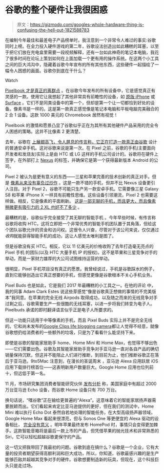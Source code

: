 # 谷歌的整个硬件让我很困惑

> 原文：<https://gizmodo.com/googles-whole-hardware-thing-is-confusing-the-hell-out-1821588783>

在编制今年最佳和最差电子产品榜单时，我注意到一个非常令人难过的事实:谷歌同时上榜。在全力投入硬件游戏的第二年，谷歌设法创造出如此糟糕的耳塞，以至于把它们放在充电盒里需要一段视频解释，还有一台如此神奇的笔记本电脑，我花了很多时间在论坛上策划如何在上面加载一个更有用的操作系统。在这两个小工具之间的巨大鸿沟中，隐藏着谷歌今年宣布的所有其他东西，这些硬件一起描绘了一幅令人困惑的画面。谷歌你到底在干什么？

Watch

[Pixelbook 才是真正的离群点](https://gizmodo.com/the-google-pixelbook-made-me-alter-my-existence-1819663762) 。在谷歌今年发布的所有设备中，它是感觉真正有灵感的一款。使用它让我想起了其他非常具有前瞻性的设备，如 [原版 iPhone](https://gizmodo.com/apple-iphone-review-276116#iphonemassive) 或 [Surface](https://gizmodo.com/surface-pro-3-review-the-greatest-laptop-tablet-hybrid-1581896186) 。它们不是同类设备中的第一个，但却是第一个让一切都恰到好处的设备。像素书是一样的。这是第一款真正感觉像是笔记本电脑和平板电脑完美融合的 2 合 1 设备。这款 1000 美元的 Chromebook 居然有视觉！

Pixelbook 的激情和愿景凸显了谷歌似乎正在为其所有其他硬件产品采用的完全令人困惑的策略。这并不比像素 2 更清楚。

去年，谷歌在 [上展翅高飞，令人屏息的传言称，它正在打造一款真正由谷歌](https://gizmodo.com/the-2016-nexus-everything-we-think-we-know-about-googl-1785315447) 设计的普通安卓手机。这对谷歌来说是第一次。在 Pixel 之前，谷歌的手机(主要面向开发者和发烧友)实际上是由 HTC 或 LG 这样的手机公司设计的。谷歌将在硬件上签字，在外部打上 [Nexus](https://gizmodo.com/nexus-6p-googles-giant-phone-reinvents-itself-in-a-clo-1733577391) 的标签，并确保它是第一个获得最新版本 Android 的公司。

Pixel 2 被认为是更有意义的东西——三星和苹果完善的技术创新的真正对手。但是 [像素从来没有辜负过炒作](https://gizmodo.com/the-google-pixel-is-too-dumb-and-ugly-to-replace-your-i-1787877249) 。这是一款不错的手机，但并不比 Nexus 设备更引人注目。对于 Pixel 2，谷歌不可能只生产另一款安卓手机。它需要像三星 Galaxy S8 和苹果 iPhone X 一样具有前瞻性思维。这些设备引领潮流，Pixel 2 也需要这样做。相反，它是像素的平面刷新。 [这是一部无聊的手机，而且更大，而且像素稍微更有吸引力的 2 XL 也好不了多少](https://gizmodo.com/pixel-2-review-google-sticks-to-what-it-does-best-1819557944) 。

最糟糕的是，谷歌似乎完全接受了其无聊的智能手机 。今年早些时候，有传言称谷歌将收购 HTC，这将立即把一个非常优秀的智能手机团队置于其角落，但给这个团队谷歌允许的资金和访问权。这很令人兴奋，尽管对于该公司来说，仅仅通过*收购*就能获得智能手机的成功，这让人感觉太唯利是图了。

但是谷歌没有买 HTC。相反，它以 11 亿美元的价格收购了去年打造毫无亮点的 Pixel 手机 的团队(以及 HTC 大量手机 IP 的授权)。这不是苹果和三星竞争对手的举动，而是一家财力雄厚的大公司试图维持运营的举动。

很明显，Pixel 手机项目没有真正的愿景。我曾经说过，手机是谷歌踩水的例子，直到它能够创造出它真正想要的手机，但感觉更像是谷歌根本不关心手机业务。

Pixel Buds 也是如此，它是我们 2017 年最糟糕的小工具之一。在他的评论 中，我的同事 Adam Clark Estes 说这些芽感觉“像是谷歌真正想做的事情的不完美版本”我同意。在苹果的完全无线 Airpods 取得成功，以及随之而来的无线竞争对手过剩之后，谷歌需要生产一些很酷的无线耳塞，以进一步将我们转变为电子人。Pixelbuds 承诺的即时翻译语言似乎正是电子人所要求的。

但这一功能只适用于中等像素的手机，而且 Pixel Buds 实际上并不是完全无线的。它和尚未发布的[Google Clips life blogging camera](https://gizmodo.com/creepiness-wont-kill-the-google-clips-camera-1819181113)都让人觉得不经意，就像谷歌想扔给消费者的一些额外的垃圾，只是为了看看什么能坚持下来。

即使是谷歌的智能家居助手 home、Home Mini 和 Home Max，也觉得不够出色——它们需要出色。谷歌及其智能家居助手竞争对手亚马逊一直对各自产品的确切销量保持沉默，但这并不能阻止人们进行推断，到目前为止，他们推断谷歌正在落后于亚马逊。9to5Mac 注意到，在漫长的圣诞周末 ，亚马逊 Alexa 应用跃居 iOS 应用下载排行榜首位——这表明新用户数量巨大。Google Home 应用也位列前十，但远低于第一名。

11 月，市场研究集团消费者智能研究伙伴 [发布分析](http://files.constantcontact.com/150f9af2201/581db86c-f741-4ec7-91c2-f8413b2dd5c1.pdf) 称，美国家庭中有超过 2000 万台亚马逊 Echo 设备，而谷歌 Home 设备只有 700 万台。

换句话说，“嘿谷歌”正在输给更普遍的“Alexa”。这意味着它的智能家居扬声器需要脱颖而出。它们看起来肯定比亚马逊提供的更好，但在我们的测试中，Home Mini 难以执行 Echo Dot 泰然自若地处理的智能任务，在大型高级扬声器领域，Google Home Max 看起来很漂亮，但与 Sonos One 等更便宜的 Alexa 驱动的设备相比， [完全没有意义](https://gizmodo.com/the-google-home-max-almost-made-my-house-go-boom-1821464329) 。明年苹果最终发布 HomePod 时，事情只会变得更加棘手。这款智能音箱将是最后一款上市的产品，但凭借苹果的抛光技术和非常熟悉的 Siri，它可以轻松超越谷歌更保守的产品。

这一切又把我带回了我最初的问题。谷歌到底在搞什么？谷歌是一个企业，它有大量的投资者期望获得高额利润和巨大成功，所以，你知道，谷歌最感兴趣的是生产能够匹敌并超越其竞争对手的硬件。谷歌想要制造新的玩具，但现在，这个科技巨头只是走过场。